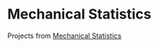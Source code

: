 # Mechanical Statistics
Projects from [Mechanical Statistics](https://uspdigital.usp.br/janus/componente/catalogoDisciplinasInicial.jsf?action=3&sgldis=SFI5704)
